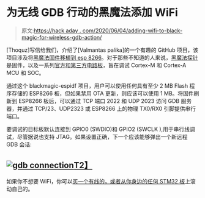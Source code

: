 # 为无线 GDB 行动的黑魔法添加 WiFi

> 原文:[https://hack aday . com/2020/06/04/adding-wifi-to-black-magic-for-wireless-gdb-action/](https://hackaday.com/2020/06/04/adding-wifi-to-black-magic-for-wireless-gdb-action/)

[Thoquz]写信给我们，介绍了[Valmantas palika]的一个有趣的 GitHub 项目，该项目涉及将[黑魔法固件移植到 esp 8266](https://github.com/walmis/blackmagic-espidf)。对于那些不知道的人来说，[黑魔法探针](https://github.com/blacksphere/blackmagic/wiki)是固件，以及一系列[官方和第三方电路板](https://github.com/blacksphere/blackmagic/wiki/Debugger-Hardware)，旨在调试 Cortex-M 和 Cortex-A MCU 和 SOC。

通过这个 blackmagic-espidf 项目，用户可以使用任何具有至少 2 MB Flash 程序存储的 ESP8266 板，但如果禁用 OTA 更新，则应该可以使用 1 MB。将固件刷新到 ESP8266 板后，可以通过 TCP 端口 2022 和 UDP 2023 访问 GDB 服务器，并通过 TCP/23、UDP2323 或 ESP8266 上的物理 TX0/RX0 引脚提供串行端口。

要调试的目标板默认连接到 GPIO0 (SWDIO)和 GPIO2 (SWCLK ),用于串行线调试，尽管据说也支持 JTAG。如果设置正确，下一个应该能够弹出一个新远程 GDB 会话:

## [![gdb connection](../Images/f18fc014eceb4119c3249a0588ed400e.png)T2】](https://github.com/walmis/blackmagic-espidf/blob/master/images/gdb.gif)

如果你不想要 WiFi，你可以[买一个有线的，或者从你身边的任何 STM32 板](https://hackaday.com/2016/12/02/black-magic-probe-the-best-arm-jtag-debugger/)上滚动自己的。
